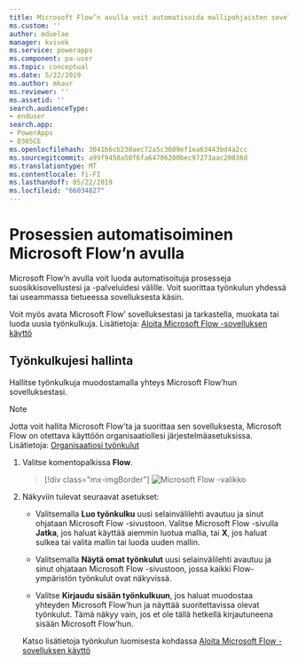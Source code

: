 ```yaml
---
title: Microsoft Flow’n avulla voit automatisoida mallipohjaisten sovellusten prosesseja | MicrosoftDocs
ms.custom: ''
author: mduelae
manager: kvivek
ms.service: powerapps
ms.component: pa-user
ms.topic: conceptual
ms.date: 5/22/2019
ms.author: mkaur
ms.reviewer: ''
ms.assetid: ''
search.audienceType:
- enduser
search.app:
- PowerApps
- D365CE
ms.openlocfilehash: 3041b6cb230aec72a5c3609ef1ea63443bd4a2cc
ms.sourcegitcommit: a99f9458a50f6fa64706200bec97273aac20036d
ms.translationtype: MT
ms.contentlocale: fi-FI
ms.lasthandoff: 05/22/2019
ms.locfileid: "66034827"
---
```

# <a name="use-microsoft-flow-to-automate-processes"></a>Prosessien automatisoiminen Microsoft Flow’n avulla

Microsoft Flow’n avulla voit luoda automatisoituja prosesseja suosikkisovellustesi ja -palveluidesi välille. Voit suorittaa työnkulun yhdessä tai useammassa tietueessa sovelluksesta käsin. 

Voit myös avata Microsoft Flow’ sovelluksestasi ja tarkastella, muokata tai luoda uusia työnkulkuja.  Lisätietoja: [Aloita Microsoft Flow -sovelluksen käyttö](https://docs.microsoft.com/flow/getting-started)

## <a name="manage-your-flows"></a>Työnkulkujesi hallinta 
Hallitse työnkulkuja muodostamalla yhteys Microsoft Flow’hun sovelluksestasi.
  
> [!NOTE]
> Jotta voit hallita Microsoft Flow’ta ja suorittaa sen sovelluksesta, Microsoft Flow on otettava käyttöön organisaatiollesi järjestelmäasetuksissa. Lisätietoja:  [Organisaatiosi työnkulut](https://docs.microsoft.com/flow/organization-q-and-a) 
  
1. Valitse komentopalkissa **Flow**.  
  
   > [!div class="mx-imgBorder"]
   > ![Microsoft Flow -valikko](media/flow.png "Microsoft Flow -valikko") 
  
2. Näkyviin tulevat seuraavat asetukset:  
  
   -   Valitsemalla **Luo työnkulku** uusi selainvälilehti avautuu ja sinut ohjataan Microsoft Flow -sivustoon. Valitse Microsoft Flow -sivulla **Jatka**, jos haluat käyttää aiemmin luotua mallia, tai **X**, jos haluat sulkea tai valita mallin tai luoda uuden mallin.  
  
   -   Valitsemalla **Näytä omat työnkulut** uusi selainvälilehti avautuu ja sinut ohjataan Microsoft Flow -sivustoon, jossa kaikki Flow-ympäristön työnkulut ovat näkyvissä.  
  
   -   Valitse **Kirjaudu sisään työnkulkuun**, jos haluat muodostaa yhteyden Microsoft Flow’hun ja näyttää suoritettavissa olevat työnkulut. Tämä näkyy vain, jos et ole tällä hetkellä kirjautuneena sisään Microsoft Flow’hun.   

    Katso lisätietoja työnkulun luomisesta kohdassa [Aloita Microsoft Flow -sovelluksen käyttö](https://docs.microsoft.com/en-us/powerapps/maker/canvas-apps/using-logic-flows#create-a-flow)  
    
 
    
  
